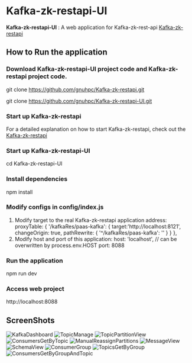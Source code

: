 # Kafka-zk-restapi-UI 

<b>Kafka-zk-restapi-UI</b> : A web application for Kafka-zk-rest-api [Kafka-zk-restapi](https://github.com/gnuhpc/Kafka-zk-restapi)
## How to Run the application

### Download Kafka-zk-restapi-UI project code and Kafka-zk-restapi project code.
git clone https://github.com/gnuhpc/Kafka-zk-restapi.git

git clone https://github.com/gnuhpc/Kafka-zk-restapi-UI.git

### Start up Kafka-zk-restapi
For a detailed explanation on how to start Kafka-zk-restapi, check out the [Kafka-zk-restapi](https://github.com/gnuhpc/Kafka-zk-restapi)

### Start up Kafka-zk-restapi-UI
cd Kafka-zk-restapi-UI

### Install dependencies
npm install

### Modify configs in config/index.js
 1. Modify target to the real Kafka-zk-restapi application address:
   proxyTable: {
      '/kafkaRes/paas-kafka': {
        target:'http://localhost:8121',
        changeOrigin: true,
        pathRewrite: {
          '^/kafkaRes/paas-kafka': ''
        }
      }
    },
 2. Modify host and port of this application:
  host: 'localhost', // can be overwritten by process.env.HOST
  port: 8088

### Run the application
npm run dev

### Access web project
http://localhost:8088

## ScreenShots
![KafkaDashboard](https://github.com/gnuhpc/Kafka-zk-restapi-UI/blob/master/screenshots/KafkaDashboard.png)
![TopicManage](https://github.com/gnuhpc/Kafka-zk-restapi-UI/blob/master/screenshots/TopicManage.png)
![TopicPartitionView](https://github.com/gnuhpc/Kafka-zk-restapi-UI/blob/master/screenshots/TopicPartitionView.png)
![ConsumersGetByTopic](https://github.com/gnuhpc/Kafka-zk-restapi-UI/blob/master/screenshots/ConsumersGetByTopic.png)
![ManualReassignPartitions](https://github.com/gnuhpc/Kafka-zk-restapi-UI/blob/master/screenshots/ManualReassignPartitions.png)
![MessageView](https://github.com/gnuhpc/Kafka-zk-restapi-UI/blob/master/screenshots/MessageView.png)
![SchemaView](https://github.com/gnuhpc/Kafka-zk-restapi-UI/blob/master/screenshots/SchemaView.png)
![ConsumerGroup](https://github.com/gnuhpc/Kafka-zk-restapi-UI/blob/master/screenshots/ConsumerGroup.png)
![TopicsGetByGroup](https://github.com/gnuhpc/Kafka-zk-restapi-UI/blob/master/screenshots/TopicsGetByGroup.png)
![ConsumersGetByGroupAndTopic](https://github.com/gnuhpc/Kafka-zk-restapi-UI/blob/master/screenshots/ConsumersGetByGroupAndTopic.png)

